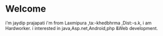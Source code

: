 # Welcome
i'm jaydip prajapati
i'm from Laxmipura ,ta:-khedbhrma ,Dist:-s.k,
i am Hardworker.
i interested in java,Asp.net,Android,php &Web development.
